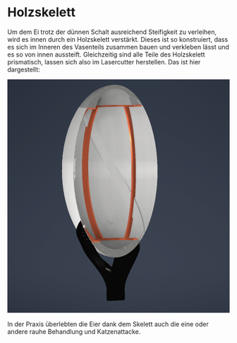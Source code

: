 
# Holzskelett

Um dem Ei trotz der dünnen Schalt ausreichend Steifigkeit zu verleihen, wird es innen durch ein Holzskelett verstärkt. 
Dieses ist so konstruiert, dass es sich im Inneren des Vasenteils zusammen bauen und verkleben lässt und es so von innen aussteift.
Gleichzeitig sind alle Teile des Holzskelett prismatisch, lassen sich also im Lasercutter herstellen. Das ist hier dargestellt:

![holzskelett](grafiken/cad/zusammenbau4.png "Holzskelett")

In der Praxis überlebten die Eier dank dem Skelett auch die eine oder andere rauhe Behandlung und Katzenattacke. 